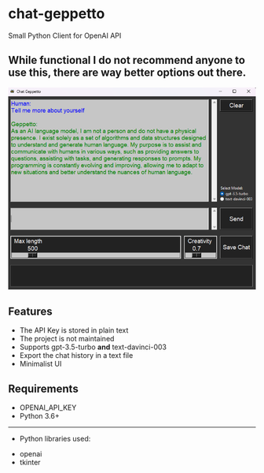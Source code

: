 # chat-geppetto
Small Python Client for OpenAI API

## While functional I do not recommend anyone to use this, there are way better options out there.

![image](Screenshot.png)


## Features
 * The API Key is stored in plain text
 * The project is not maintained
 * Supports gpt-3.5-turbo **and** text-davinci-003
 * Export the chat history in a text file
 * Minimalist UI

## Requirements
 * OPENAI_API_KEY
 * Python 3.6+
---
* Python libraries used:
- openai
- tkinter
 
 
